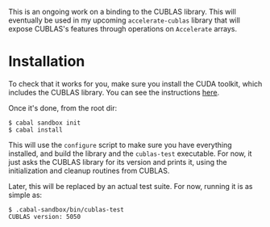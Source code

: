 This is an ongoing work on a binding to the CUBLAS library. This will eventually be used in my upcoming `accelerate-cublas` library that will expose CUBLAS's features through operations on `Accelerate` arrays.

Installation
============

To check that it works for you, make sure you install the CUDA toolkit, which includes the CUBLAS library. You can see the instructions [here](http://hackage.haskell.org/package/accelerate-cuda).

Once it's done, from the root dir:

```
$ cabal sandbox init
$ cabal install
```

This will use the `configure` script to make sure you have everything installed, and build the library and the `cublas-test` executable. For now, it just asks the CUBLAS library for its version and prints it, using the initialization and cleanup routines from CUBLAS.

Later, this will be replaced by an actual test suite. For now, running it is as simple as:

```
$ .cabal-sandbox/bin/cublas-test
CUBLAS version: 5050
```

